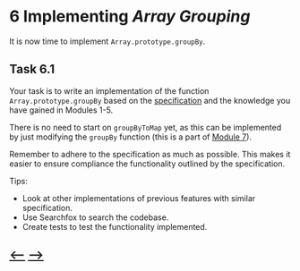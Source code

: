 # **6** Implementing _Array Grouping_

It is now time to implement `Array.prototype.groupBy`.

## **Task 6.1** 
Your task is to write an implementation of the function `Array.prototype.groupBy` based on the [specification](../../Specification/Specification_Array_Grouping.md) and the knowledge you have gained in Modules 1-5.

There is no need to start on `groupByToMap` yet, as this can be implemented by just modifying the `groupBy` function (this is a part of [Module 7](../Module%207/Module7.md)).

Remember to adhere to the specification as much as possible. This makes it easier to ensure compliance the functionality outlined by the specification. 

Tips:
- Look at other implementations of previous features with similar specification. 
- Use Searchfox to search the codebase.
- Create tests to test the functionality implemented. 
## [<--](../Module%205/Module5.md) [-->](../Module%207/Module7.md) 
  